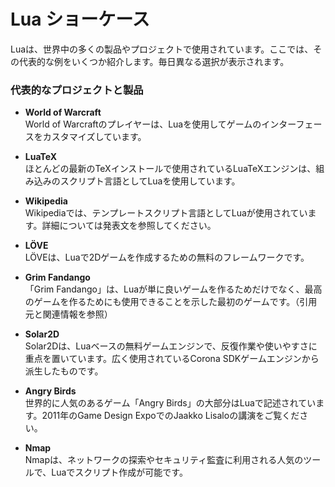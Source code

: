 # Lua ショーケース

Luaは、世界中の多くの製品やプロジェクトで使用されています。ここでは、その代表的な例をいくつか紹介します。毎日異なる選択が表示されます。

### 代表的なプロジェクトと製品

- **World of Warcraft**  
  World of Warcraftのプレイヤーは、Luaを使用してゲームのインターフェースをカスタマイズしています。

- **LuaTeX**  
  ほとんどの最新のTeXインストールで使用されているLuaTeXエンジンは、組み込みのスクリプト言語としてLuaを使用しています。

- **Wikipedia**  
  Wikipediaでは、テンプレートスクリプト言語としてLuaが使用されています。詳細については発表文を参照してください。

- **LÖVE**  
  LÖVEは、Luaで2Dゲームを作成するための無料のフレームワークです。

- **Grim Fandango**  
  「Grim Fandango」は、Luaが単に良いゲームを作るためだけでなく、最高のゲームを作るためにも使用できることを示した最初のゲームです。（引用元と関連情報を参照）

- **Solar2D**  
  Solar2Dは、Luaベースの無料ゲームエンジンで、反復作業や使いやすさに重点を置いています。広く使用されているCorona SDKゲームエンジンから派生したものです。

- **Angry Birds**  
  世界的に人気のあるゲーム「Angry Birds」の大部分はLuaで記述されています。2011年のGame Design ExpoでのJaakko Lisaloの講演をご覧ください。

- **Nmap**  
  Nmapは、ネットワークの探索やセキュリティ監査に利用される人気のツールで、Luaでスクリプト作成が可能です。